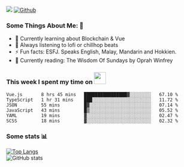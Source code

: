 ![](https://visitor-badge.laobi.icu/badge?page_id=seanho96.seanho96)
[![Github](https://img.shields.io/github/followers/seanho96?label=Follow&style=social)](https://github.com/seanho96)

### Some Things About Me: 👋
- 🌱 Currently learning about Blockchain & Vue
- :musical_note: Always listening to lofi or chillhop beats
- :zap: Fun facts: ESFJ. Speaks English, Malay, Mandarin and Hokkien.
- :book: Currently reading: The Wisdom Of Sundays by Oprah Winfrey

### This week I spent my time on <img src="https://media.giphy.com/media/SvQzkTQb3ZwKcj1QTO/giphy.gif" width="32">

<!--START_SECTION:waka-->

```text
Vue.js       8 hrs 45 mins   ████████████████▓░░░░░░░░   67.10 %
TypeScript   1 hr 31 mins    ███░░░░░░░░░░░░░░░░░░░░░░   11.72 %
JSON         55 mins         █▓░░░░░░░░░░░░░░░░░░░░░░░   07.14 %
JavaScript   43 mins         █▒░░░░░░░░░░░░░░░░░░░░░░░   05.52 %
YAML         19 mins         ▓░░░░░░░░░░░░░░░░░░░░░░░░   02.47 %
SCSS         18 mins         ▓░░░░░░░░░░░░░░░░░░░░░░░░   02.32 %
```

<!--END_SECTION:waka-->

### Some stats 📊

[![Top Langs](https://github-readme-stats.vercel.app/api/top-langs/?username=seanho96&layout=compact&theme=graywhite)](https://github.com/anuraghazra/github-readme-stats)
<br/>
![GitHub stats](https://github-readme-stats.vercel.app/api?username=seanho96&show_icons=true&theme=graywhite)

